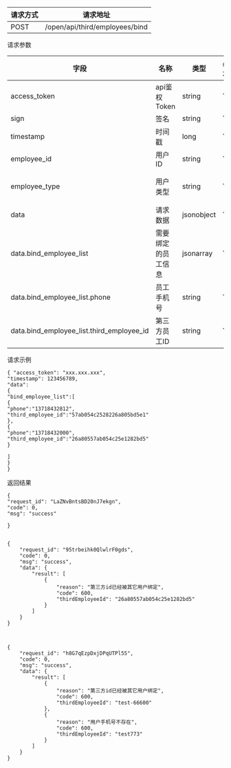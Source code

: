 请求方式|请求地址
----|---
POST|/open/api/third/employees/bind


请求参数

 字段 | 名称 | 类型 | 必填 | 描述 |
 --- | --- | --- | --- | --- |
access_token|api鉴权Token|string|Y|
sign|签名|string|Y||
timestamp|时间戳 |long|Y|13位时间戳
employee\_id| 用户ID|string|Y|第三方用户id
employee\_type| 用户类型|string|Y|类型，0为分贝用户，1为第三方用户
 data| 请求数据 | jsonobject | Y | |
 data.bind_employee_list | 需要绑定的员工信息 | jsonarray | Y ||
 data.bind_employee_list.phone | 员工手机号 | string | Y |16090190901|
 data.bind_employee_list.third\_employee\_id | 第三方员工ID | string | Y ||

请求示例

```
{ "access_token": "xxx.xxx.xxx",
"timestamp": 123456789,
"data":
{
"bind_employee_list":[
{
"phone":"13718432812",
"third_employee_id":"57ab054c2528226a805bd5e1"
},
{
"phone":"13718432000",
"third_employee_id":"26a80557ab054c25e1282bd5"
}

]
}
}
```

返回结果


```
{
"request_id": "LaZNvBntsBD20nJ7ekgn",
"code": 0,
"msg": "success"

}


{
    "request_id": "95trbeihk0QlwlrF0gds",
    "code": 0,
    "msg": "success",
    "data": {
        "result": [
            {
                "reason": "第三方id已经被其它用户绑定",
                "code": 600,
                "thirdEmployeeId": "26a80557ab054c25e1282bd5"
            }
        ]
    }
}



{
    "request_id": "h8G7qEzpDxjDPqUTPl55",
    "code": 0,
    "msg": "success",
    "data": {
        "result": [
            {
                "reason": "第三方id已经被其它用户绑定",
                "code": 600,
                "thirdEmployeeId": "test-66600"
            },
            {
                "reason": "用户手机号不存在",
                "code": 600,
                "thirdEmployeeId": "test773"
            }
        ]
    }
}


```